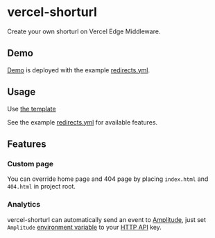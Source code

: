 # vercel-shorturl

Create your own shorturl on Vercel Edge Middleware.

## Demo

[Demo](https://vercel-shorturl-starter.vercel.app) is deployed with the example [redirects.yml](assets/redirects.example.yml).

## Usage

Use [the template](https://github.com/ThewApp/vercel-shorturl-starter)

See the example [redirects.yml](assets/redirects.example.yml) for available features.

## Features

### Custom page

You can override home page and 404 page by placing `index.html` and `404.html` in project root.

### Analytics

vercel-shorturl can automatically send an event to [Amplitude](https://amplitude.com/), just set `Amplitude` [environment variable](https://vercel.com/docs/environment-variables) to your [HTTP API]() key.

